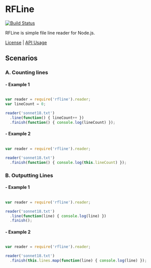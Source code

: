 # RFLine

[![Build Status](https://travis-ci.org/dicksont/rfline.svg?branch=master)](https://travis-ci.org/dicksont/rfline)

RFLine is simple file line reader for Node.js.

[License](LICENSE) | [API Usage](API.md) 

## Scenarios
### A. Counting lines

#### - Example 1 

```javascript

var reader = require('rfline').reader;
var lineCount = 0;

reader('sonnet18.txt')
  .line(function() { lineCount++ })
  .finish(function() { console.log(lineCount) });

```

#### - Example 2 

```javascript

var reader = require('rfline').reader;

reader('sonnet18.txt')
  .finish(function() { console.log(this.lineCount) });

```

### B. Outputting Lines

#### - Example 1

```javascript

var reader = require('rfline').reader;

reader('sonnet18.txt')
  .line(function(line) { console.log(line) })
  .finish();

```

#### - Example 2

```javascript

var reader = require('rfline').reader;

reader('sonnet18.txt')
  .finish(this.lines.map(function(line) { console.log(line) });

```
